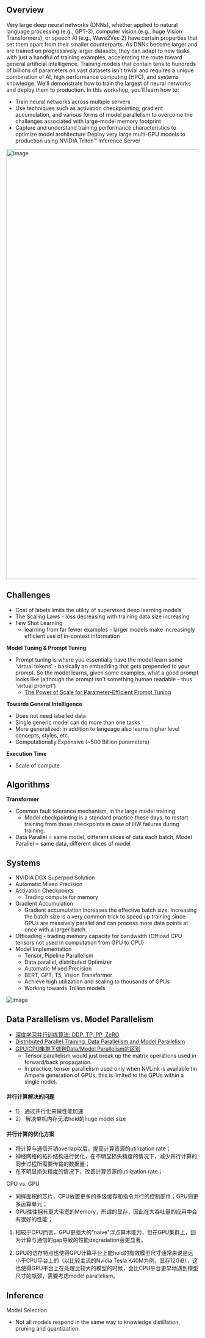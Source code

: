 ## Overview

Very large deep neural networks (DNNs), whether applied to natural language processing (e.g., GPT-3), computer vision (e.g., huge Vision Transformers), or speech AI (e.g., Wave2Vec 2) have certain properties that set them apart from their smaller counterparts. As DNNs become larger and are trained on progressively larger datasets, they can adapt to new tasks with just a handful of training examples, accelerating the route toward general artificial intelligence. Training models that contain tens to hundreds of billions of parameters on vast datasets isn’t trivial and requires a unique combination of AI, high performance computing (HPC), and systems knowledge. We'll demonstrate how to train the largest of neural networks and deploy them to production.
In this workshop, you’ll learn how to:

- Train neural networks across multiple servers
- Use techniques such as activation checkpointing, gradient accumulation, and various forms of model parallelism to overcome the challenges associated with large-model memory footprint
- Capture and understand training performance characteristics to optimize model architecture
Deploy very large multi-GPU models to production using NVIDIA Triton™ Inference Server


<img width="1125" alt="image" src="https://user-images.githubusercontent.com/46979228/227267515-43fb934b-2e8b-4c78-8253-9f6433af3c7e.png">

## Challenges

- Cost of labels limits the utility of supervised deep learning models
- The Scaling Laws - loss decreasing with training data size increasing
- Few Shot Learning
  - learning from far fewer examples - larger models make increasingly efficient use of in-context information


**Model Tuning & Prompt Tuning**
- Prompt tuning is where you essentially have the model learn some 'virtual tokens' - basically an embedding that gets prepended to your prompt. So the model learns, given some examples, what a good prompt looks like (although the prompt isn't something human readable - thus 'virtual prompt')
  - [The Power of Scale for Parameter-Efficient Prompt Tuning](https://arxiv.org/pdf/2104.08691.pdf)

**Towards General Intelligence**
- Does not need labelled data
- Single generic model can do more than one tasks
- More generalized: in addition to language also learns higher level concepts, styles, etc.
- Computationally Expensive (~500 Billion parameters)

**Execution Time**
- Scale of compute

## Algorithms

**Transformer**
- Common fault tolerance mechanism, in the large model training
  - Model checkpointing is a standard practice these days, to restart training from those checkpoints in case of HW failures during training.
- Data Parallel = same model, different slices of data each batch, Model Parallel = same data, different slices of model

## Systems

- NVIDIA DGX Superpod Solution
- Automatic Mixed Precision
- Activation Checkpoints 
  - Trading compute for memory
- Gradient Accumulation
  - Gradient accumulation increases the effective batch size. Increasing the batch size is a very common trick to speed up training since GPUs are massively parallel and can process more data points at once with a larger batch.
- Offloading - trading memory capacity for bandwidth (Offload CPU tensors not used in computation from GPU to CPU)
- Model Implementation 
  - Tensor, Pipeline Parallelism
  - Data parallel, distributed Optimizer
  - Automatic Mixed Precision
  - BERT, GPT, T5, Vision Transformer
  - Achieve high utilization and scaling to thousands of GPUs
  - Working towards Trillion models

![image](https://user-images.githubusercontent.com/46979228/227277392-241833c9-1c20-428b-a36c-5218b301b7a0.png)

## Data Parallelism vs. Model Parallelism

- [深度学习并行训练算法: DDP, TP, PP, ZeRO](https://zhuanlan.zhihu.com/p/581677880)
- [Distributed Parallel Training: Data Parallelism and Model Parallelism](https://towardsdatascience.com/distributed-parallel-training-data-parallelism-and-model-parallelism-ec2d234e3214)
- [GPU/CPU集群下做到Data/Model Parallelism的区别](https://www.zhihu.com/question/31999064)
  - Tensor parallelism would just break up the matrix operations used in forward/back propagation.
  - In practice, tensor parallelism used only when NVLink is available (in Ampere generation of GPUs, this is limited to the GPUs within a single node).

#### 并行计算解决的问题
- 1） 通过并行化来做性能加速
- 2） 解决单机内存无法hold的huge model size

#### 并行计算的优化方案

- 将计算与通信开销overlap以后，提高计算资源的utilization rate；
- 神经网络的拓扑结构进行优化，在不明显损失精度的情况下，减少并行计算的同步过程所需要传输的数据量；
- 在不明显损失精度的情况下，改善计算资源的utilization rate；

CPU vs. GPU
- 同样面积的芯片，CPU放置更多的多级缓存和指令并行的控制部件；GPU则更多运算单元；
- GPU往往拥有更大带宽的Memory，所谓的显存，因此在大吞吐量的应用中会有很好的性能；

1) 相较于CPU而言，GPU更强大的“naive"浮点算术能力，但在GPU集群上，因为计算与通信的gap导致的性能degradation会更显著。

2) GPU的访存特点也使得GPU计算平台上能hold的有效模型尺寸通常来说是远小于CPU平台上的（以比较主流的Nvidia  Tesla K40M为例，显存12GiB），这也使得GPU平台上在处理比较大的模型的时候，会比CPU平台更早地遇到模型尺寸的瓶颈，需要考虑model parallelism。


## Inference

Model Selection
- Not all models respond in the same way to knowledge distillation, pruning and quantization.
